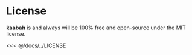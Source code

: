 # License

**kaabah** is and always will be 100% free and open-source under the MIT license.

<<< @/docs/../LICENSE
